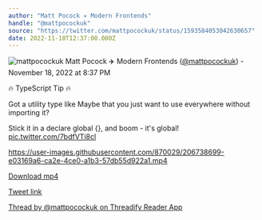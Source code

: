 ```yaml
---
author: "Matt Pocock ✈️ Modern Frontends"
handle: "@mattpocockuk"
source: "https://twitter.com/mattpocockuk/status/1593584053042630657"
date: 2022-11-18T12:37:00.000Z
---
```


![mattpocockuk](https://pbs.twimg.com/profile_images/1666460461884211204/SmBm505D_normal.jpg)
Matt Pocock ✈️ Modern Frontends ([@mattpocockuk](https://twitter.com/mattpocockuk)) - November 18, 2022 at 8:37 PM

🔥 TypeScript Tip 🔥

Got a utility type like Maybe<T> that you just want to use everywhere without importing it?

Stick it in a declare global {}, and boom - it's global! [pic.twitter.com/7bdfVTi8cl](https://twitter.com/mattpocockuk/status/1593584053042630657/video/1)

https://user-images.githubusercontent.com/870029/206738699-e03169a6-ca2e-4ce0-a1b3-57db55d922a1.mp4

[Download mp4](../videos/mattpocockuk%20-%201593584053042630657.mp4)

[Tweet link](https://twitter.com/mattpocockuk/status/1593584053042630657)

[Thread by @mattpocockuk on Threadify Reader App](https://threadify.productsway.com/thread/1593584053042630657)
